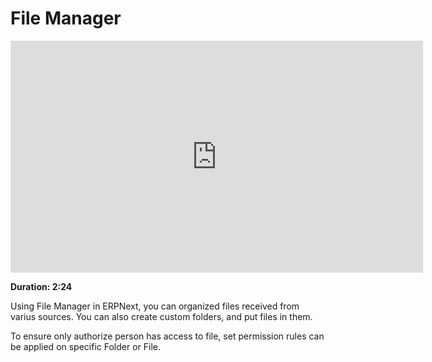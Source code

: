<!-- add-breadcrumbs -->
<!-- add-breadcrumbs -->
# File Manager

<iframe width="660" height="371" src="https://www.youtube.com/embed/4-osLW3E_Rk" frameborder="0" allowfullscreen></iframe>

**Duration: 2:24**

Using File Manager in ERPNext, you can organized files received from varius sources. You can also create custom folders, and put files in them.

To ensure only authorize person has access to file, set permission rules can be applied on specific Folder or File.